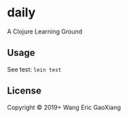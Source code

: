 # daily

A Clojure Learning Ground 

## Usage

See test: `lein test`

## License

Copyright © 2019+ Wang Eric GaoXiang


